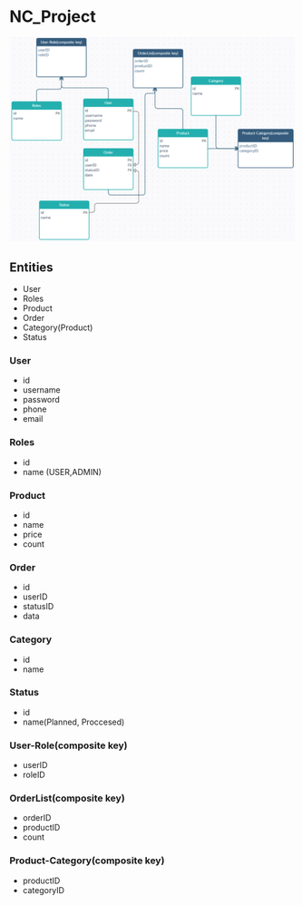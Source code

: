 # NC_Project

![Entyties](https://github.com/Aliluev/NC_Project/blob/main/finalEntities.png)

## Entities
* User
* Roles
* Product
* Order
* Category(Product)
* Status

### User
* id
* username
* password
* phone
* email

### Roles
* id
* name (USER,ADMIN)

### Product 
* id
* name
* price
* count

### Order
* id
* userID
* statusID
* data


### Category
* id
* name 

### Status
* id
* name(Planned, Proccesed)

### User-Role(composite key)
* userID
* roleID

### OrderList(composite key)
* orderID
* productID
* count

### Product-Category(composite key)
* productID
* categoryID


